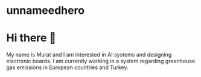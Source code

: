 # unnameedhero
# Hi there 👋
My name is Murat and I am interested in AI systems and designing electronic boards.
I am currently working in a system regarding greenhouse gas emissions in European countries and Turkey.
